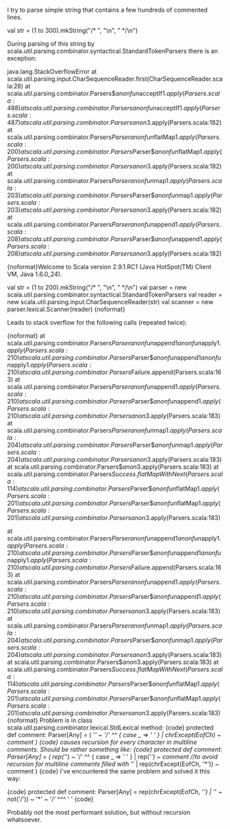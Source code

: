 I try to parse simple string that contains a few hundreds of commented lines.

val str = (1 to 300).mkString("/* ", "\n", " */\n")

During parsing of this string by scala.util.parsing.combinator.syntactical.StandardTokenParsers there is an exception:

java.lang.StackOverflowError
	at scala.util.parsing.input.CharSequenceReader.first(CharSequenceReader.scala:28)
	at scala.util.parsing.combinator.Parsers$$anonfun$acceptIf$1.apply(Parsers.scala:488)
	at scala.util.parsing.combinator.Parsers$$anonfun$acceptIf$1.apply(Parsers.scala:487)
	at scala.util.parsing.combinator.Parsers$$anon$3.apply(Parsers.scala:182)
	at scala.util.parsing.combinator.Parsers$Parser$$anonfun$flatMap$1.apply(Parsers.scala:200)
	at scala.util.parsing.combinator.Parsers$Parser$$anonfun$flatMap$1.apply(Parsers.scala:200)
	at scala.util.parsing.combinator.Parsers$$anon$3.apply(Parsers.scala:182)
	at scala.util.parsing.combinator.Parsers$Parser$$anonfun$map$1.apply(Parsers.scala:203)
	at scala.util.parsing.combinator.Parsers$Parser$$anonfun$map$1.apply(Parsers.scala:203)
	at scala.util.parsing.combinator.Parsers$$anon$3.apply(Parsers.scala:182)
	at scala.util.parsing.combinator.Parsers$Parser$$anonfun$append$1.apply(Parsers.scala:208)
	at scala.util.parsing.combinator.Parsers$Parser$$anonfun$append$1.apply(Parsers.scala:208)
	at scala.util.parsing.combinator.Parsers$$anon$3.apply(Parsers.scala:182)






{noformat}Welcome to Scala version 2.9.1.RC1 (Java HotSpot(TM) Client VM, Java 1.6.0_24).

val str = (1 to 200).mkString("/* ", "\n", " */\n")
val parser = new scala.util.parsing.combinator.syntactical.StandardTokenParsers
val reader = new scala.util.parsing.input.CharSequenceReader(str)
val scanner = new parser.lexical.Scanner(reader)
{noformat}

Leads to stack overflow for the following calls (repeated twice):

{noformat}
at scala.util.parsing.combinator.Parsers$Parser$$anonfun$append$1$$anonfun$apply$1.apply(Parsers.scala:210)
at scala.util.parsing.combinator.Parsers$Parser$$anonfun$append$1$$anonfun$apply$1.apply(Parsers.scala:210)
at scala.util.parsing.combinator.Parsers$Failure.append(Parsers.scala:163)
at scala.util.parsing.combinator.Parsers$Parser$$anonfun$append$1.apply(Parsers.scala:210)
at scala.util.parsing.combinator.Parsers$Parser$$anonfun$append$1.apply(Parsers.scala:210)
at scala.util.parsing.combinator.Parsers$$anon$3.apply(Parsers.scala:183)
at scala.util.parsing.combinator.Parsers$Parser$$anonfun$map$1.apply(Parsers.scala:204)
at scala.util.parsing.combinator.Parsers$Parser$$anonfun$map$1.apply(Parsers.scala:204)
at scala.util.parsing.combinator.Parsers$$anon$3.apply(Parsers.scala:183)
at scala.util.parsing.combinator.Parsers$$anon$3.apply(Parsers.scala:183)
at scala.util.parsing.combinator.Parsers$Success.flatMapWithNext(Parsers.scala:114)
at scala.util.parsing.combinator.Parsers$Parser$$anonfun$flatMap$1.apply(Parsers.scala:201)
at scala.util.parsing.combinator.Parsers$Parser$$anonfun$flatMap$1.apply(Parsers.scala:201)
at scala.util.parsing.combinator.Parsers$$anon$3.apply(Parsers.scala:183)

at scala.util.parsing.combinator.Parsers$Parser$$anonfun$append$1$$anonfun$apply$1.apply(Parsers.scala:210)
at scala.util.parsing.combinator.Parsers$Parser$$anonfun$append$1$$anonfun$apply$1.apply(Parsers.scala:210)
at scala.util.parsing.combinator.Parsers$Failure.append(Parsers.scala:163)
at scala.util.parsing.combinator.Parsers$Parser$$anonfun$append$1.apply(Parsers.scala:210)
at scala.util.parsing.combinator.Parsers$Parser$$anonfun$append$1.apply(Parsers.scala:210)
at scala.util.parsing.combinator.Parsers$$anon$3.apply(Parsers.scala:183)
at scala.util.parsing.combinator.Parsers$Parser$$anonfun$map$1.apply(Parsers.scala:204)
at scala.util.parsing.combinator.Parsers$Parser$$anonfun$map$1.apply(Parsers.scala:204)
at scala.util.parsing.combinator.Parsers$$anon$3.apply(Parsers.scala:183)
at scala.util.parsing.combinator.Parsers$$anon$3.apply(Parsers.scala:183)
at scala.util.parsing.combinator.Parsers$Success.flatMapWithNext(Parsers.scala:114)
at scala.util.parsing.combinator.Parsers$Parser$$anonfun$flatMap$1.apply(Parsers.scala:201)
at scala.util.parsing.combinator.Parsers$Parser$$anonfun$flatMap$1.apply(Parsers.scala:201)
at scala.util.parsing.combinator.Parsers$$anon$3.apply(Parsers.scala:183)
{noformat}
Problem is in class scala.util.parsing.combinator.lexical.StdLexical
method:
{code}
  protected def comment: Parser[Any] = (
      '*' ~ '/'  ^^ { case _ => ' '  }
    | chrExcept(EofCh) ~ comment
    )
{code}
causes recursion for every character in multiline comments.
Should be rather something like:
{code}
  protected def comment: Parser[Any] = (
      rep('*') ~ '/'  ^^ { case _ => ' '  }
    | rep('*') ~ comment //to avoid recursion for multiline comments filled with '*'
    | rep(chrExcept(EofCh, '*')) ~ comment
    )
{code}
I've encountered the same problem and solved it this way:

{code} 
protected def comment: Parser[Any] = 
  rep(chrExcept(EofCh, '*') | '*' ~ not('/')) ~ '*' ~ '/' 
    ^^^ ' '
{code}

Probably not the most performant solution, but without recursion whatsoever.
